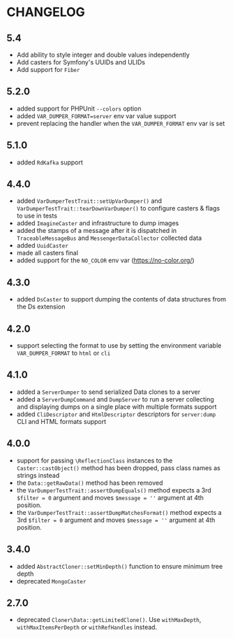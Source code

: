 # CHANGELOG

## 5.4

- Add ability to style integer and double values independently
- Add casters for Symfony's UUIDs and ULIDs
- Add support for `Fiber`

## 5.2.0

- added support for PHPUnit `--colors` option
- added `VAR_DUMPER_FORMAT=server` env var value support
- prevent replacing the handler when the `VAR_DUMPER_FORMAT` env var is set

## 5.1.0

- added `RdKafka` support

## 4.4.0

- added `VarDumperTestTrait::setUpVarDumper()` and `VarDumperTestTrait::tearDownVarDumper()`
  to configure casters & flags to use in tests
- added `ImagineCaster` and infrastructure to dump images
- added the stamps of a message after it is dispatched in `TraceableMessageBus` and `MessengerDataCollector` collected data
- added `UuidCaster`
- made all casters final
- added support for the `NO_COLOR` env var (https://no-color.org/)

## 4.3.0

- added `DsCaster` to support dumping the contents of data structures from the Ds extension

## 4.2.0

- support selecting the format to use by setting the environment variable `VAR_DUMPER_FORMAT` to `html` or `cli`

## 4.1.0

- added a `ServerDumper` to send serialized Data clones to a server
- added a `ServerDumpCommand` and `DumpServer` to run a server collecting
  and displaying dumps on a single place with multiple formats support
- added `CliDescriptor` and `HtmlDescriptor` descriptors for `server:dump` CLI and HTML formats support

## 4.0.0

- support for passing `\ReflectionClass` instances to the `Caster::castObject()`
  method has been dropped, pass class names as strings instead
- the `Data::getRawData()` method has been removed
- the `VarDumperTestTrait::assertDumpEquals()` method expects a 3rd `$filter = 0`
  argument and moves `$message = ''` argument at 4th position.
- the `VarDumperTestTrait::assertDumpMatchesFormat()` method expects a 3rd `$filter = 0`
  argument and moves `$message = ''` argument at 4th position.

## 3.4.0

- added `AbstractCloner::setMinDepth()` function to ensure minimum tree depth
- deprecated `MongoCaster`

## 2.7.0

- deprecated `Cloner\Data::getLimitedClone()`. Use `withMaxDepth`, `withMaxItemsPerDepth` or `withRefHandles` instead.
